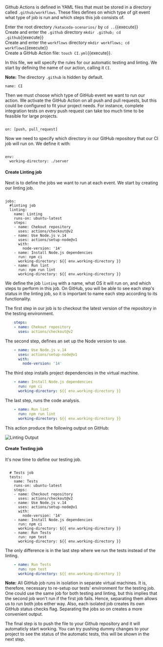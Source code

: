 <!-- !!""
Intro till .github 
och workflows, varför de behövs och heter som de heter..
"" -->

Github Actions is defined in YAML files that must be stored in a directory called `.github/workflows`. These files defines on which type of git event what type of job is run and which steps this job consists of.

Enter the root directory `/katacoda-scenarios/` by `cd ..`{{execute}}  
Create and enter the `.github` directory `mkdir .github; cd .github`{{execute}}  
Create and enter the `workflows` directory `mkdir workflows; cd workflows`{{execute}}  
Create a GitHub Action file: `touch CI.yml`{{execute}}.  

In this file, we will specify the rules for our automatic testing and linting. We start by defining the name of our action, calling it `CI`.

**Note:** The directory `.github` is hidden by default.

<pre class="file" data-filename=".github/workflows/CI.yml" data-target="replace"><code class="yml">name: CI</code></pre>

Then we must choose which type of GitHub event we want to run our action. We activate the GitHub Action on all push and pull requests, but this could be configured to fit your project needs. For instance, complete integration tests on every push request can take too much time to be feasible for large projects.

<pre class="file" data-filename=".github/workflows/CI.yml" data-target="append"><code class="yml">
on: [push, pull_request]</code></pre>

Now we need to specify which directory in our GitHub repository that our CI job will run on. We define it with:

<pre class="file" data-filename=".github/workflows/CI.yml" data-target="append"><code class="yml">
env: 
  working-directory: ./server</code></pre>

#### Create Linting job
Next is to define the jobs we want to run at each event. We start by creating our linting job.

<pre class="file" data-filename=".github/workflows/CI.yml" data-target="append"><code class="yml">
jobs: 
  #linting job
  linting:
    name: Linting
    runs-on: ubuntu-latest
    steps: 
    - name: Chekout repository
      uses: actions/checkout@v2
    - name: Use Node.js v.14
      uses: actions/setup-node@v1
      with:
        node-version: '14'
    - name: Install Node.js dependencies
      run: npm ci
      working-directory: ${{ env.working-directory }}
    - name: Run lint
      run: npm run lint
      working-directory: ${{ env.working-directory }}
</code></pre>

We define the job `linting` with a name, what OS it will run on, and which steps to perform in this job. On GitHub, you will be able to see each step's status in the linting job, so it is important to name each step according to its functionality.

The first step in our job is to checkout the latest version of the repository in the testing environment.

```yml
    steps: 
    - name: Chekout repository
      uses: actions/checkout@v2
```

The second step, defines an set up the Node version to use.

```yml
    - name: Use Node.js v.14
      uses: actions/setup-node@v1
      with:
        node-version: '14'
```

The third step installs project dependencies in the virtual machine.

```yml
    - name: Install Node.js dependencies
      run: npm ci
      working-directory: ${{ env.working-directory }}
```

The last step, runs the code analysis.

```yml
    - name: Run lint
      run: npm run lint
      working-directory: ${{ env.working-directory }}
```

This action produce the following output on GitHub:

![Linting Output](https://github.com/nwessman/katacoda-scenarios/blob/main/CI/assets/Linting-output.jpg?raw=true)


#### Create Testing job
It's now time to define our testing job.

<pre class="file" data-filename=".github/workflows/CI.yml" data-target="append"><code class="yml">
  # Tests job
  tests:
    name: Tests
    runs-on: ubuntu-latest
    steps:
    - name: Checkout repository
      uses: actions/checkout@v2
    - name: Use Node.js v.14
      uses: actions/setup-node@v1
      with:
        node-version: '14'
    - name: Install Node.js dependencies
      run: npm ci
      working-directory: ${{ env.working-directory }}
    - name: Run Tests
      run: npm test
      working-directory: ${{ env.working-directory }}
</code></pre>

The only difference is in the last step where we run the tests instead of the linting.

```yml
    - name: Run Tests
      run: npm test
      working-directory: ${{ env.working-directory }}
```

**Note:** All GitHub job runs in isolation in separate virtual machines. It is, therefore, necessary to re-setup our tests' environment for the testing job. One could use the same job for both testing and linting, but this implies that the second job won't run if the first job fails. Hence, separating them allows us to run both jobs either way. Also, each isolated job creates its own GitHub status checks flag. Separating the jobs so on creates a more convenient output.

The final step is to push the file to your Github repository and it will automaticly start working. You can try pushing dummy changes to your project to see the status of the automatic tests, this will be shown in the next step.
